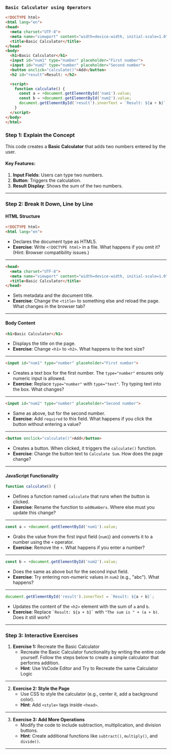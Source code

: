 ### `Basic Calculator using Operators`
```html
<!DOCTYPE html>
<html lang="en">
<head>
  <meta charset="UTF-8">
  <meta name="viewport" content="width=device-width, initial-scale=1.0">
  <title>Basic Calculator</title>
</head>
<body>
  <h1>Basic Calculator</h1>
  <input id="num1" type="number" placeholder="First number">
  <input id="num2" type="number" placeholder="Second number">
  <button onclick="calculate()">Add</button>
  <h2 id="result">Result: </h2>

  <script>
    function calculate() {
      const a = +document.getElementById('num1').value;
      const b = +document.getElementById('num2').value;
      document.getElementById('result').innerText = `Result: ${a + b}`;
    }
  </script>
</body>
</html>

```




### **Step 1: Explain the Concept**
This code creates a **Basic Calculator** that adds two numbers entered by the user.

#### Key Features:
1. **Input Fields**: Users can type two numbers.
2. **Button**: Triggers the calculation.
3. **Result Display**: Shows the sum of the two numbers.

---

### **Step 2: Break It Down, Line by Line**
#### **HTML Structure**
```html
<!DOCTYPE html>
<html lang="en">
```
- Declares the document type as HTML5.
- **Exercise**: Write `<!DOCTYPE html>` in a file. What happens if you omit it? (Hint: Browser compatibility issues.)

---

```html
<head>
  <meta charset="UTF-8">
  <meta name="viewport" content="width=device-width, initial-scale=1.0">
  <title>Basic Calculator</title>
</head>
```
- Sets metadata and the document title.
- **Exercise**: Change the `<title>` to something else and reload the page. What changes in the browser tab?

---

#### **Body Content**
```html
<h1>Basic Calculator</h1>
```
- Displays the title on the page.
- **Exercise**: Change `<h1>` to `<h2>`. What happens to the text size?

---

```html
<input id="num1" type="number" placeholder="First number">
```
- Creates a text box for the first number. The `type="number"` ensures only numeric input is allowed.
- **Exercise**: Replace `type="number"` with `type="text"`. Try typing text into the box. What changes?

---

```html
<input id="num2" type="number" placeholder="Second number">
```
- Same as above, but for the second number.
- **Exercise**: Add `required` to this field. What happens if you click the button without entering a value?

---

```html
<button onclick="calculate()">Add</button>
```
- Creates a button. When clicked, it triggers the `calculate()` function.
- **Exercise**: Change the button text to `Calculate Sum`. How does the page change?

---

#### **JavaScript Functionality**
```javascript
function calculate() {
```
- Defines a function named `calculate` that runs when the button is clicked.
- **Exercise**: Rename the function to `addNumbers`. Where else must you update this change?

---

```javascript
const a = +document.getElementById('num1').value;
```
- Grabs the value from the first input field (`num1`) and converts it to a number using the `+` operator.
- **Exercise**: Remove the `+`. What happens if you enter a number?

---

```javascript
const b = +document.getElementById('num2').value;
```
- Does the same as above but for the second input field.
- **Exercise**: Try entering non-numeric values in `num2` (e.g., "abc"). What happens?

---

```javascript
document.getElementById('result').innerText = `Result: ${a + b}`;
```
- Updates the content of the `<h2>` element with the sum of `a` and `b`.
- **Exercise**: Replace `` `Result: ${a + b}` `` with `"The sum is " + (a + b)`. Does it still work?

---

### **Step 3: Interactive Exercises**

1. **Exercise 1:** Recreate the Basic Calculator
     - Recreate the Basic Calculator functionality by writing the entire code yourself. Follow the steps below to create a simple calculator that performs addition.
     - **Hint**: Use VsCode Editor and Try to Recreate the same Calculator Logic

---

2. **Exercise 2: Style the Page**
   - Use CSS to style the calculator (e.g., center it, add a background color).
   - **Hint**: Add `<style>` tags inside `<head>`.

---


3. **Exercise 3: Add More Operations**
   - Modify the code to include subtraction, multiplication, and division buttons.
   - **Hint**: Create additional functions like `subtract()`, `multiply()`, and `divide()`.

---
